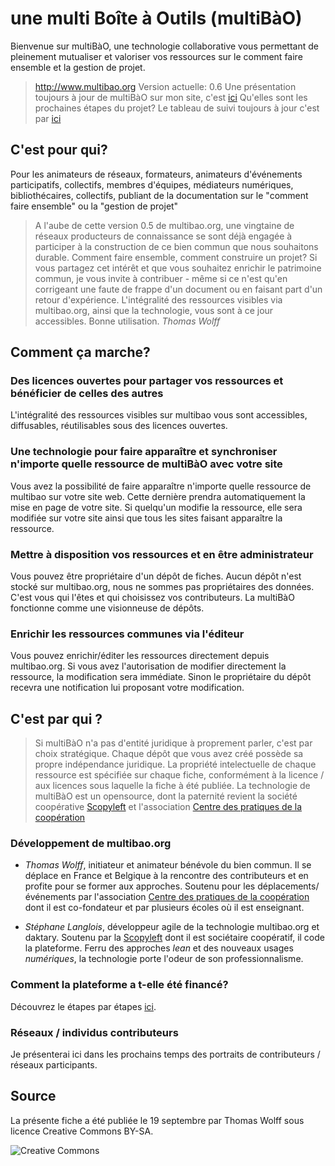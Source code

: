 # une multi Boîte à Outils (multiBàO)

Bienvenue sur multiBàO, une technologie collaborative vous permettant de pleinement mutualiser et valoriser vos ressources sur le comment faire ensemble et la gestion de projet. 

> http://www.multibao.org
> Version actuelle: 0.6
> Une présentation toujours à jour de multiBàO sur mon site, c'est [ici](http://www.multibao.org/multibao/contributions/pages/documentation/presentation.md)
> Qu'elles sont les prochaines étapes du projet? Le tableau de suivi toujours à jour c'est par [ici](https://trello.com/multibao)

## C'est pour qui? 

Pour les animateurs de réseaux, formateurs, animateurs d'événements participatifs, collectifs, membres d'équipes, médiateurs numériques, bibliothécaires, collectifs, publiant de la documentation sur le "comment faire ensemble" ou la "gestion de projet"

> A l'aube de cette version 0.5 de multibao.org, une vingtaine de réseaux producteurs de connaissance se sont déjà engagée à participer à la construction de ce bien commun que nous souhaitons durable. Comment faire ensemble, comment construire un projet? Si vous partagez cet intérêt et que vous souhaitez enrichir le patrimoine commun, je vous invite à contribuer - même si ce n'est qu'en corrigeant une faute de frappe d'un document ou en faisant part d'un retour d'expérience. L'intégralité des ressources visibles via multibao.org, ainsi que la technologie, vous sont à ce jour accessibles. Bonne utilisation. *Thomas Wolff*

## Comment ça marche? 

### Des licences ouvertes pour partager vos ressources et bénéficier de celles des autres

L'intégralité des ressources visibles sur multibao vous sont accessibles, diffusables, réutilisables sous des licences ouvertes. 

### Une technologie pour faire apparaître et synchroniser n'importe quelle ressource de multiBàO avec votre site

Vous avez la possibilité de faire apparaître n'importe quelle ressource de multibao sur votre site web. Cette dernière prendra automatiquement la mise en page de votre site. Si quelqu'un modifie la ressource, elle sera modifiée sur votre site ainsi que tous les sites faisant apparaître la ressource. 

### Mettre à disposition vos ressources et en être administrateur

Vous pouvez être propriétaire d'un dépôt de fiches. Aucun dépôt n'est stocké sur multibao.org, nous ne sommes pas propriétaires des données. C'est vous qui l'êtes et qui choisissez vos contributeurs. La multiBàO fonctionne comme une visionneuse de dépôts.

### Enrichir les ressources communes via l'éditeur

Vous pouvez enrichir/éditer les ressources directement depuis multibao.org. Si vous avez l'autorisation de modifier directement la ressource, la modification sera immédiate. Sinon le propriétaire du dépôt recevra une notification lui proposant votre modification. 

## C'est par qui ?

> Si multiBàO n'a pas d'entité juridique à proprement parler, c'est par choix stratégique. Chaque dépôt que vous avez créé possède sa propre indépendance juridique. La propriété intelectuelle de chaque ressource est spécifiée sur chaque fiche, conformément à la licence / aux licences sous laquelle la fiche à été publiée. La technologie de multiBàO est un opensource, dont la paternité revient la société coopérative [Scopyleft](http://scopyleft.fr) et l'association [Centre des pratiques de la coopération](http://cpcoop.fr)

### Développement de multibao.org

* *Thomas Wolff*, initiateur et animateur bénévole du bien commun. Il se déplace en France et Belgique à la rencontre des contributeurs et en profite pour se former aux approches. Soutenu pour les déplacements/événements par l'association [Centre des pratiques de la coopération](http://cpcoop.fr) dont il est co-fondateur et par plusieurs écoles où il est enseignant. 

* *Stéphane Langlois*, développeur agile de la technologie multibao.org et daktary. Soutenu par la [Scopyleft](http://scopyleft.fr) dont il est sociétaire coopératif, il code la plateforme. Ferru des approches *lean* et des nouveaux usages *numériques*, la technologie porte l'odeur de son professionnalisme. 

### Comment la plateforme a t-elle été financé? 

Découvrez le étapes par étapes [ici](https://trello.com/multibao).

### Réseaux / individus contributeurs

Je présenterai ici dans les prochains temps des portraits de contributeurs / réseaux participants. 

## Source

La présente fiche a été publiée le 19 septembre par Thomas Wolff sous licence Creative Commons BY-SA. 

![Creative Commons](http://tryad.org/images/creative_commons_by_sa.jpg)
